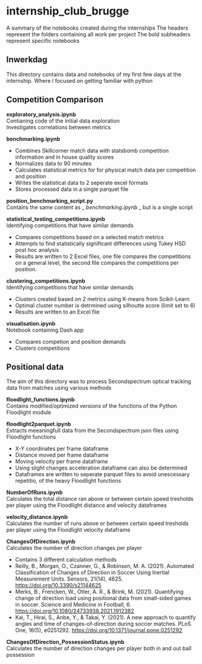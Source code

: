 # internship_club_brugge  
A summary of the notebooks created during the internships
The headers represent the folders containing all work per project
The bold subheaders represent specific notebooks 

## Inwerkdag
This directory contains data and notebooks of my first few days at the internship.
Where I focused on getting familiar with python

## Competition Comparison 
**exploratory_analysis.ipynb**  
Contianing code of the initial data exploration  
Investigates correlations between metrics

**benchmarking.ipynb**
- Combines Skillcorner match data with statsbomb competition information and in house quality scores
- Normalizes data to 90 minutes
- Calculates statistical metrics for for physical match data per competition and position
- Writes the statistical data to 2 seperate excel formats
- Stores processed data in a single parquet file

**position_benchmarking_script.py**  
Contains the same content as _ _benchmarking.ipynb_ _ but is a single script

**statistical_testing_competitions.ipynb**  
Identifying competitions that have similar demands
- Compares competitions based on a selected match metrics
- Attempts to find statistically significant differences using Tukey HSD post hoc analysis
- Results are written to 2 Excel files, one file compares the competitions on a general level, the second file compares the competitions per position.

**clustering_competitions.ipynb**  
Identifying competitions that have similar demands
- Clusters created based on 2 metrics using K-means from Scikit-Learn
- Optimal cluster number is detrmined using silhoutte score (limit set to 6)
- Results are written to an Excel file

**visualisation.ipynb**  
Notebook containing Dash app
- Compares competion and position demands
- Clusters competitions

## Positional data 
The aim of this directory was to process Secondspectrum optical tracking data from matches using various methods

**floodlight_functions.ipynb**  
Contains modified/optimized versions of the functions of the Python Floodlight module

**floodlight2parquet.ipynb**  
Extracts meeaningfull data from the Secondspectrum json files using Floodlight functions
- X-Y coordinates per frame dataframe
- Distance moved per frame dataframe
- Moving velocity per frame dataframe
- Using slight changes acceleration dataframe can also be determined
- Dataframes are written to seperate parquet files to avoid unescessary repetitio, of the heavy Floodlight functions

**NumberOfRuns.ipynb**  
Calculates the total distance ran above or between certain speed tresholds per player using the Floodlight distance and velocity dataframes

**velocity_distance.ipynb**  
Calculates the number of runs above or between certain speed tresholds per player using the Floodlight velocity dataframe

**ChangesOfDirection.ipynb**  
Calculates the number of direction changes per player
- Contains 3 different calculation methods
- Reilly, B., Morgan, O., Czanner, G., & Robinson, M. A. (2021). Automated Classification of Changes of Direction in Soccer Using Inertial Measurement Units. Sensors, 21(14), 4625. https://doi.org/10.3390/s21144625 
- Merks, B., Frencken, W., Otter, A. R., & Brink, M. (2021). Quantifying change of direction load using positional data from small-sided games in soccer. Science and Medicine in Football, 6. https://doi.org/10.1080/24733938.2021.1912382 
- Kai, T., Hirai, S., Anbe, Y., & Takai, Y. (2021). A new approach to quantify angles and time of changes-of-direction during soccer matches. PLoS One, 16(5), e0251292. https://doi.org/10.1371/journal.pone.0251292 

**ChangesOfDirection_PossessionStatus.ipynb**  
Calculates the number of direction changes per player both in and out ball possession
